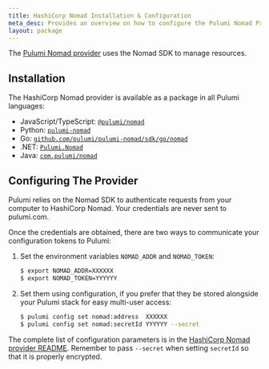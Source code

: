 ```yaml
---
title: HashiCorp Nomad Installation & Configuration
meta_desc: Provides an overview on how to configure the Pulumi Nomad Provider.
layout: package
---
```


The [Pulumi Nomad provider](./) uses the Nomad SDK to manage resources.

## Installation

The HashiCorp Nomad provider is available as a package in all Pulumi languages:

* JavaScript/TypeScript: [`@pulumi/nomad`](https://www.npmjs.com/package/@pulumi/nomad)
* Python: [`pulumi-nomad`](https://pypi.org/project/pulumi-nomad/)
* Go: [`github.com/pulumi/pulumi-nomad/sdk/go/nomad`](https://github.com/pulumi/pulumi-nomad)
* .NET: [`Pulumi.Nomad`](https://www.nuget.org/packages/Pulumi.Nomad)
* Java: [`com.pulumi/nomad`](https://central.sonatype.com/artifact/com.pulumi/nomad)

## Configuring The Provider

Pulumi relies on the Nomad SDK to authenticate requests from your computer to HashiCorp Nomad. Your credentials are never sent
to pulumi.com.

Once the credentials are obtained, there are two ways to communicate your configuration tokens to Pulumi:

1. Set the environment variables `NOMAD_ADDR` and `NOMAD_TOKEN`:

    ```bash
    $ export NOMAD_ADDR=XXXXXX
    $ export NOMAD_TOKEN=YYYYYY
    ```

2. Set them using configuration, if you prefer that they be stored alongside your Pulumi stack for easy multi-user access:

    ```bash
    $ pulumi config set nomad:address  XXXXXX
    $ pulumi config set nomad:secretId YYYYYY --secret
    ```

The complete list of
configuration parameters is in the  [HashiCorp Nomad provider README](https://github.com/pulumi/pulumi-nomad/blob/master/README.md).
Remember to pass `--secret` when setting `secretId` so that it is properly encrypted.
